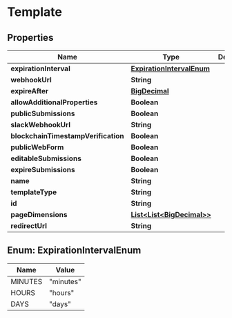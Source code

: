 
# Template

## Properties
Name | Type | Description | Notes
------------ | ------------- | ------------- | -------------
**expirationInterval** | [**ExpirationIntervalEnum**](#ExpirationIntervalEnum) |  |  [optional]
**webhookUrl** | **String** |  |  [optional]
**expireAfter** | [**BigDecimal**](BigDecimal.md) |  |  [optional]
**allowAdditionalProperties** | **Boolean** |  |  [optional]
**publicSubmissions** | **Boolean** |  |  [optional]
**slackWebhookUrl** | **String** |  |  [optional]
**blockchainTimestampVerification** | **Boolean** |  |  [optional]
**publicWebForm** | **Boolean** |  |  [optional]
**editableSubmissions** | **Boolean** |  |  [optional]
**expireSubmissions** | **Boolean** |  |  [optional]
**name** | **String** |  |  [optional]
**templateType** | **String** |  |  [optional]
**id** | **String** |  |  [optional]
**pageDimensions** | [**List&lt;List&lt;BigDecimal&gt;&gt;**](List.md) |  |  [optional]
**redirectUrl** | **String** |  |  [optional]


<a name="ExpirationIntervalEnum"></a>
## Enum: ExpirationIntervalEnum
Name | Value
---- | -----
MINUTES | &quot;minutes&quot;
HOURS | &quot;hours&quot;
DAYS | &quot;days&quot;



